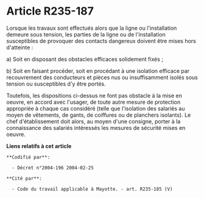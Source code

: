 # Article R235-187

Lorsque les travaux sont effectués alors que la ligne ou l'installation demeure sous tension, les parties de la ligne ou de
l'installation susceptibles de provoquer des contacts dangereux doivent être mises hors d'atteinte :

a) Soit en disposant des obstacles efficaces solidement fixés ;

b) Soit en faisant procéder, soit en procédant à une isolation efficace par recouvrement des conducteurs et pièces nus ou
insuffisamment isolés sous tension ou susceptibles d'y être portés.

Toutefois, les dispositions ci-dessus ne font pas obstacle à la mise en oeuvre, en accord avec l'usager, de toute autre
mesure de protection appropriée à chaque cas considéré (telle que l'isolation des salariés au moyen de vêtements, de gants,
de coiffures ou de planchers isolants). Le chef d'établissement doit alors, au moyen d'une consigne, porter à la connaissance
des salariés intéressés les mesures de sécurité mises en oeuvre.

**Liens relatifs à cet article**

	**Codifié par**:

	  - Décret n°2004-196 2004-02-25

	**Cité par**:

	  - Code du travail applicable à Mayotte. - art. R235-185 (V)
